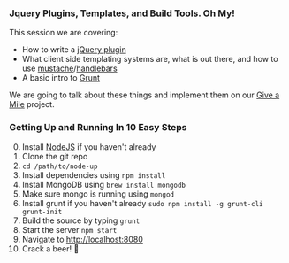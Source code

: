 ### Jquery Plugins, Templates, and Build Tools. Oh My!

This session we are covering:

* How to write a [jQuery plugin](http://plugins.jquery.com/)
* What client side templating systems are, what is out there, and how to use [mustache](http://mustache.github.com/)/[handlebars](http://handlebarsjs.com/)
* A basic intro to [Grunt](http://gruntjs.com/)

We are going to talk about these things and implement them on our [Give a Mile](http://giveamile.org) project.

### Getting Up and Running In 10 Easy Steps

0. Install [NodeJS](http://nodejs.org) if you haven't already
1. Clone the git repo
2. `cd /path/to/node-up`
3. Install dependencies using `npm install`
4. Install MongoDB using `brew install mongodb`
5. Make sure mongo is running using `mongod`
6. Install grunt if you haven't already `sudo npm install -g grunt-cli grunt-init`
7. Build the source by typing `grunt`
8. Start the server `npm start`
9. Navigate to [http://localhost:8080](http://localhost:8080)
10. Crack a beer! :beer:
